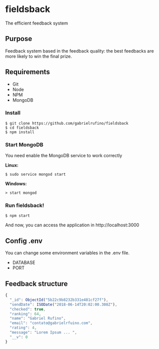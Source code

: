 # fieldsback

The efficient feedback system

## Purpose

Feedback system based in the feedback quality: the best feedbacks are more likely to win the final prize.

## Requirements

- Git
- Node
- NPM
- MongoDB

### Install

```
$ git clone https://github.com/gabrielrufino/fieldsback
$ cd fieldsback
$ npm install
```

### Start MongoDB

You need enable the MongoDB service to work correctly

<strong>Linux:</strong>
```
$ sudo service mongod start
```

<strong>Windows:</strong>
```
> start mongod
```

### Run fieldsback!

```
$ npm start
```

And now, you can access the application  in http://localhost:3000

## Config .env

You can change some environment variables in the .env file.

<ul>
  <li>DATABASE</li>
  <li>PORT</li>
</ul>

## Feedback structure

```js
{
  "_id": ObjectId("5b22c9b8232b331e481cf27f"),
  "sendDate": ISODate("2018-06-14T20:02:00.308Z"),
  "checked": true,
  "ranking": 64,
  "name": "Gabriel Rufino",
  "email": "contato@gabrielrfuino.com",
  "rating": 4,
  "message": "Lorem Ipsum ... ",
  "__v": 0
}
```
